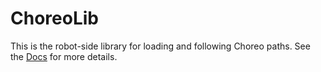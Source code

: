 # ChoreoLib

This is the robot-side library for loading and following Choreo paths. See the [Docs](https://choreo.autos/choreolib/installation/) for more details.

